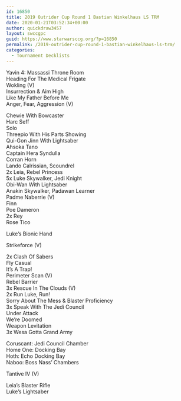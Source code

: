 ```yaml
---
id: 16850
title: 2019 Outrider Cup Round 1 Bastian Winkelhaus LS TRM
date: 2020-01-21T03:52:34+00:00
author: quickdraw3457
layout: swccgpc
guid: https://www.starwarsccg.org/?p=16850
permalink: /2019-outrider-cup-round-1-bastian-winkelhaus-ls-trm/
categories:
  - Tournament Decklists
---
```

Yavin 4: Massassi Throne Room  
Heading For The Medical Frigate  
Wokling (V)  
Insurrection & Aim High  
Like My Father Before Me  
Anger, Fear, Aggression (V)  
  
Chewie With Bowcaster  
Harc Seff  
Solo  
Threepio With His Parts Showing  
Qui-Gon Jinn With Lightsaber  
Ahsoka Tano  
Captain Hera Syndulla  
Corran Horn  
Lando Calrissian, Scoundrel  
2x Leia, Rebel Princess  
5x Luke Skywalker, Jedi Knight  
Obi-Wan With Lightsaber  
Anakin Skywalker, Padawan Learner  
Padme Naberrie (V)  
Finn  
Poe Dameron  
2x Rey  
Rose Tico  
  
Luke&#8217;s Bionic Hand  
  
Strikeforce (V)  
  
2x Clash Of Sabers  
Fly Casual  
It&#8217;s A Trap!  
Perimeter Scan (V)  
Rebel Barrier  
3x Rescue In The Clouds (V)  
2x Run Luke, Run!  
Sorry About The Mess & Blaster Proficiency  
3x Speak With The Jedi Council  
Under Attack  
We&#8217;re Doomed  
Weapon Levitation  
3x Wesa Gotta Grand Army  
  
Coruscant: Jedi Council Chamber  
Home One: Docking Bay  
Hoth: Echo Docking Bay  
Naboo: Boss Nass&#8217; Chambers  
  
Tantive IV (V)  
  
Leia&#8217;s Blaster Rifle  
Luke&#8217;s Lightsaber